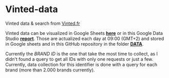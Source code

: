 # Vinted-data
 Vinted data & search from [Vinted.fr](https://www.vinted.fr/)

Vinted data can be visualized in Google Sheets **[here](https://docs.google.com/spreadsheets/d/19CWMW9_0p9b-Qdog4iD9THiY_EY4nabcxF3emalAbqw/edit?usp=sharing)** or in this Google Data Studio **[report](https://datastudio.google.com/reporting/ee24d510-f2ca-48d0-8c08-0ce32adc76f7)**. Those are actualized each day at 09:00 (GMT+2) and stored in Google sheets and in this GitHub repository in the folder **[DATA](https://github.com/0AlphaZero0/Vinted-data/tree/main/DATA)**. 


Currently the _BRAND ID_ is the one that take the most time to collect, as I didn't found a query to get all IDs with only one requests or just a few. Currently, data collection for this identifier is done with a query for each brand (more than 2.000 brands currently).
